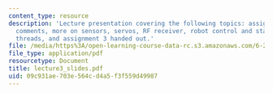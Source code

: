 ```yaml
---
content_type: resource
description: 'Lecture presentation covering the following topics: assignment 2: general
  comments, more on sensors, servos, RF receiver, robot control and state machines,
  threads, and assignment 3 handed out.'
file: /media/https%3A/open-learning-course-data-rc.s3.amazonaws.com/6-270-autonomous-robot-design-competition-january-iap-2005/09c931ae703e564cd4a5f3f559d49987_lecture3_slides.pdf
file_type: application/pdf
resourcetype: Document
title: lecture3_slides.pdf
uid: 09c931ae-703e-564c-d4a5-f3f559d49987
---
```

